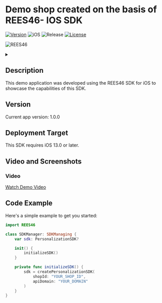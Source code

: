 <!-- TODO remove -->
# Demo shop created on the basis of REES46- IOS SDK

[![Version](https://img.shields.io/cocoapods/v/REES46.svg?style=flat)](https://cocoapods.org/pods/REES46)
![iOS](https://img.shields.io/badge/iOS-13%2B-blue)
![Release](https://img.shields.io/badge/release-blueviolet)
[![License](https://img.shields.io/cocoapods/l/REES46.svg?style=flat)](https://cocoapods.org/pods/REES46)

![REES46](https://github.com/user-attachments/assets/f84f80c5-5884-42f5-92d5-65f2a4c30aee)

<details>
  <summary></summary>

 ![1x1](https://github.com/user-attachments/assets/895082a8-e5ea-498c-bf78-d92519ba071b)

</details>

## Description

This demo application was developed using the REES46 SDK for iOS to showcase the capabilities of this SDK.

## Version

Current app version: 1.0.0

## Deployment Target

This SDK requires iOS 13.0 or later.

## Video and Screenshots

### Video
[Watch Demo Video](https://github.com/user-attachments/assets/8c5bcb21-306b-4613-acde-9089cf176954)


## Code Example

Here's a simple example to get you started:

```swift
import REES46

class SDKManager: SDKManaging {
    var sdk: PersonalizationSDK?

    init() {
        initializeSDK()
    }

    private func initializeSDK() {
        sdk = createPersonalizationSDK(
            shopId: "YOUR_SHOP_ID",
            apiDomain: "YOUR_DOMAIN"
        )
    }
}

